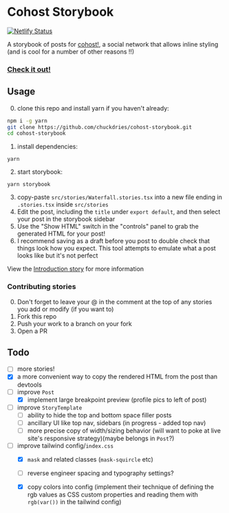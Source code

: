 # Cohost Storybook

[![Netlify Status](https://api.netlify.com/api/v1/badges/06523df2-75ef-4f3d-bd41-1392b1560b95/deploy-status)](https://app.netlify.com/sites/cohost-storybook/deploys)

A storybook of posts for [cohost!](https://cohost.org), a social network that allows inline styling (and is cool for a number of other reasons !!)

### [Check it out!](https://cohost-storybook.netlify.app/)

## Usage
0. clone this repo and install yarn if you haven't already: 
```sh
npm i -g yarn
git clone https://github.com/chuckdries/cohost-storybook.git
cd cohost-storybook
```
1. install dependencies: 
```
yarn
```
2. start storybook: 
```
yarn storybook
```
3. copy-paste `src/stories/Waterfall.stories.tsx` into a new file ending in `.stories.tsx` inside `src/stories`
4. Edit the post, including the `title` under `export default`, and then select your post in the storybook sidebar
5. Use the "Show HTML" switch in the "controls" panel to grab the generated HTML for your post!
6. I recommend saving as a draft before you post to double check that things look how you expect. This tool attempts to emulate what a post looks like but it's not perfect

View the [Introduction story](https://chuckdries.github.io/cohost-storybook/?path=/story/welcome-introduction--page) for more information

### Contributing stories
0. Don't forget to leave your @ in the comment at the top of any stories you add or modify (if you want to)
1. Fork this repo
2. Push your work to a branch on your fork
3. Open a PR

## Todo
- [ ] more stories!  
- [x] a more convenient way to copy the rendered HTML from the post than devtools  
- [ ] improve `Post`
  - [x] implement large breakpoint preview (profile pics to left of post)
- [ ] improve `StoryTemplate`
  - [ ] ability to hide the top and bottom space filler posts
  - [ ] ancillary UI like top nav, sidebars (in progress - added top nav)
  - [ ] more precise copy of width/sizing behavior (will want to poke at live site's responsive strategy)(maybe belongs in `Post`?)
- [ ] improve tailwind config/`index.css`
  - [x] `mask` and related classes (`mask-squircle` etc)
  - [ ] reverse engineer spacing and typography settings?
  - [x] copy colors into config (implement their technique of defining the rgb values as CSS custom properties and reading them with `rgb(var())` in the tailwind config)
   